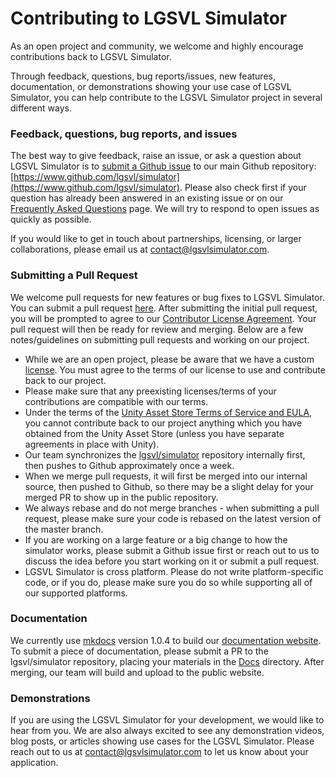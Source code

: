 # Contributing to LGSVL Simulator


As an open project and community, we welcome and highly encourage contributions back to LGSVL Simulator. 

Through feedback, questions, bug reports/issues, new features, documentation, or demonstrations showing your use case of LGSVL Simulator, you can help contribute to the LGSVL Simulator project in several different ways. 



### Feedback, questions, bug reports, and issues
The best way to give feedback, raise an issue, or ask a question about LGSVL Simulator is to [submit a Github issue](https://github.com/lgsvl/simulator/issues) to our main Github repository: [https://www.github.com/lgsvl/simulator](https://www.github.com/lgsvl/simulator). Please also check first if your question has already been answered in an existing issue or on our [Frequently Asked Questions](faq.md) page. We will try to respond to open issues as quickly as possible.

If you would like to get in touch about partnerships, licensing, or larger collaborations, please email us at [contact@lgsvlsimulator.com](contact@lgsvlsimulator.com).



### Submitting a Pull Request

We welcome pull requests for new features or bug fixes to LGSVL Simulator. You can submit a pull request [here](https://github.com/lgsvl/simulator/pulls). After submitting the initial pull request, you will be prompted to agree to our [Contributor License Agreement](https://github.com/lgsvl/simulator/blob/master/CONTRIBUTING.md). Your pull request will then be ready for review and merging. Below are a few notes/guidelines on submitting pull requests and working on our project.

* While we are an open project, please be aware that we have a custom [license](https://github.com/lgsvl/simulator/blob/master/LICENSE). You must agree to the terms of our license to use and contribute back to our project.
* Please make sure that any preexisting licenses/terms of your contributions are compatible with our terms.
* Under the terms of the [Unity Asset Store Terms of Service and EULA](https://unity3d.com/legal/as_terms), you cannot contribute back to our project anything which you have obtained from the Unity Asset Store (unless you have separate agreements in place with Unity).
* Our team synchronizes the [lgsvl/simulator](https://www.github.com/lgsvl/simualtor) repository internally first, then pushes to Github approximately once a week.
* When we merge pull requests, it will first be merged into our internal source, then pushed to Github, so there may be a slight delay for your merged PR to show up in the public repository.
* We always rebase and do not merge branches - when submitting a pull request, please make sure your code is rebased on the latest version of the master branch.
* If you are working on a large feature or a big change to how the simulator works, please submit a Github issue first or reach out to us to discuss the idea before you start working on it or submit a pull request.
* LGSVL Simulator is cross platform. Please do not write platform-specific code, or if you do, please make sure you do so while supporting all of our supported platforms.



### Documentation

We currently use [mkdocs](https://www.mkdocs.org/) version 1.0.4 to build our [documentation website](https://www.lgsvlsimulator.com/docs). To submit a piece of documentation, please submit a PR to the lgsvl/simulator repository, placing your materials in the [Docs](https://github.com/lgsvl/simulator/tree/master/Docs) directory. After merging, our team will build and upload to the public website.



### Demonstrations

If you are using the LGSVL Simulator for your development, we would like to hear from you. We are also always excited to see any demonstration videos, blog posts, or articles showing use cases for the LGSVL Simulator. Please reach out to us at [contact@lgsvlsimulator.com](contact@lgsvlsimulator.com) to let us know about your application.



